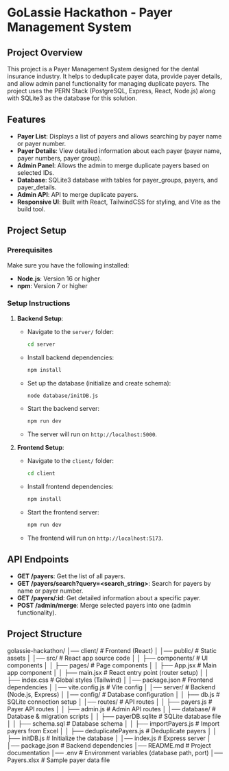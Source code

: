 # GoLassie Hackathon - Payer Management System

## Project Overview
This project is a Payer Management System designed for the dental insurance industry. It helps to deduplicate payer data, provide payer details, and allow admin panel functionality for managing duplicate payers. The project uses the PERN Stack (PostgreSQL, Express, React, Node.js) along with SQLite3 as the database for this solution.

## Features
- **Payer List**: Displays a list of payers and allows searching by payer name or payer number.
- **Payer Details**: View detailed information about each payer (payer name, payer numbers, payer group).
- **Admin Panel**: Allows the admin to merge duplicate payers based on selected IDs.
- **Database**: SQLite3 database with tables for payer_groups, payers, and payer_details.
- **Admin API**: API to merge duplicate payers.
- **Responsive UI**: Built with React, TailwindCSS for styling, and Vite as the build tool.

## Project Setup

### Prerequisites
Make sure you have the following installed:
- **Node.js**: Version 16 or higher
- **npm**: Version 7 or higher

### Setup Instructions
1. **Backend Setup**:
   - Navigate to the `server/` folder:
     ```bash
     cd server
     ```
   - Install backend dependencies:
     ```bash
     npm install
     ```
   - Set up the database (initialize and create schema):
     ```bash
     node database/initDB.js
     ```
   - Start the backend server:
     ```bash
     npm run dev
     ```
   - The server will run on `http://localhost:5000`.

2. **Frontend Setup**:
   - Navigate to the `client/` folder:
     ```bash
     cd client
     ```
   - Install frontend dependencies:
     ```bash
     npm install
     ```
   - Start the frontend server:
     ```bash
     npm run dev
     ```
   - The frontend will run on `http://localhost:5173`.

## API Endpoints
- **GET /payers**: Get the list of all payers.
- **GET /payers/search?query=<search_string>**: Search for payers by name or payer number.
- **GET /payers/:id**: Get detailed information about a specific payer.
- **POST /admin/merge**: Merge selected payers into one (admin functionality).

## Project Structure
golassie-hackathon/
│── client/                       # Frontend (React)
│   │── public/                   # Static assets
│   │── src/                      # React app source code
│   │   ├── components/           # UI components
│   │   ├── pages/                # Page components
│   │   ├── App.jsx               # Main app component
│   │   ├── main.jsx              # React entry point (router setup)
│   │   ├── index.css             # Global styles (Tailwind)
│   │── package.json              # Frontend dependencies
│   │── vite.config.js            # Vite config
│
│── server/                       # Backend (Node.js, Express)
│   │── config/                   # Database configuration
│   │   ├── db.js                 # SQLite connection setup
│   │── routes/                   # API routes
│   │   ├── payers.js             # Payer API routes
│   │   ├── admin.js              # Admin API routes
│   │── database/                 # Database & migration scripts
│   │   ├── payerDB.sqlite        # SQLite database file
│   │   ├── schema.sql            # Database schema
│   │   ├── importPayers.js       # Import payers from Excel
│   │   ├── deduplicatePayers.js  # Deduplicate payers
│   │   ├── initDB.js             # Initialize the database
│   │── index.js                  # Express server
│   │── package.json              # Backend dependencies
│── README.md                     # Project documentation
│── .env                          # Environment variables (database path, port)
│── Payers.xlsx                   # Sample payer data file
